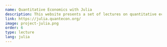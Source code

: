 ```yaml
---
name: Quantitative Economics with Julia
description: This website presents a set of lectures on quantitative economic modeling using Julia
link: https://julia.quantecon.org/
image: project-julia.png
order: 6
type: lecture
lang: julia
---
```

